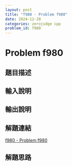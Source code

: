 ```yaml
---
layout: post
title: "f980 - Problem f980"
date: 2024-12-20
categories: zerojudge cpp
problem_id: f980
---
```


# Problem f980

## 題目描述



## 輸入說明



## 輸出說明



## 解題連結

[f980 - Problem f980](https://zerojudge.tw/ShowProblem?problemid=f980)

## 解題思路

